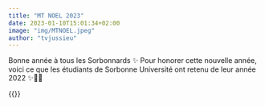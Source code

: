 ```yaml
---
title: "MT NOEL 2023"
date: 2023-01-10T15:01:34+02:00
image: "img/MTNOEL.jpeg"
author: "tvjussieu"
---
```



Bonne année à tous les Sorbonnards ✨
Pour honorer cette nouvelle année, voici ce que les étudiants de Sorbonne Université ont retenu de leur année 2022 ✨🎊🎇


{{<youtube pGhiBcvb4kw>}}